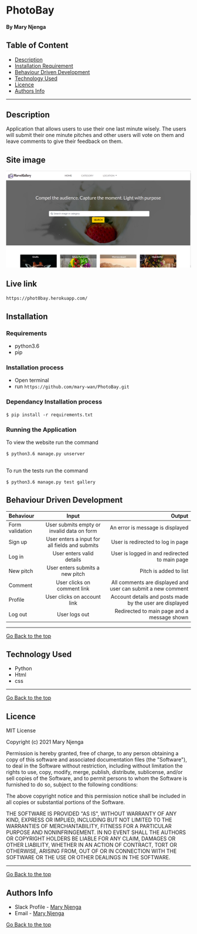 # PhotoBay
#### By Mary Njenga
## Table of Content
+ [Description](#description)
+ [Installation Requirement](#Installation)
+ [Behaviour Driven Development](#Behaviour-Driven-Development)
+ [Technology Used](#technology-used)
+ [Licence](#licence)
+ [Authors Info](#authors-info)

****
## Description
Application that allows users to use their one last minute wisely. The users will submit their one minute pitches and other users will vote on them and leave comments to give their feedback on them.

## Site image
![Site Image](gallery/static/photos/site.png)

## Live link
`https://phot0bay.herokuapp.com/`
## Installation
### Requirements
* python3.6
* pip 

### Installation process
* Open terminal
* run `https://github.com/mary-wan/PhotoBay.git`

### Dependancy Installation process
```
$ pip install -r requirements.txt

```

### Running the Application
To view the website run the command
```
$ python3.6 manage.py unserver


```
To run the tests run the command
```
$ python3.6 manage.py test gallery

```
## Behaviour Driven Development
| Behaviour | Input | Output |
| :---------------- | :---------------: | ------------------: |
|  Form validation    | User submits empty or invalid data on form | An error is message is displayed    |
|  Sign up   | User enters a input for all fields and submits    | User is redirected to log in page|
|  Log in   | User enters valid details  | User is logged in and redirected to main page|
|  New pitch   | User enters submits a new pitch  | Pitch is added to list |
|  Comment   | User clicks on comment link | All comments are displayed and user can submit a new comment|
|  Profile   | User clicks on account link | Account details and posts made by the user are displayed |
|  Log out   | User logs out |Redirected to main page and a message shown |

****

[Go Back to the top](#PhotoBay)
## Technology Used
* Python
* Html
* css

****
[Go Back to the top](#PhotoBay)
## Licence
MIT License

Copyright (c) 2021 Mary Njenga

Permission is hereby granted, free of charge, to any person obtaining a copy
of this software and associated documentation files (the "Software"), to deal
in the Software without restriction, including without limitation the rights
to use, copy, modify, merge, publish, distribute, sublicense, and/or sell
copies of the Software, and to permit persons to whom the Software is
furnished to do so, subject to the following conditions:

The above copyright notice and this permission notice shall be included in all
copies or substantial portions of the Software.

THE SOFTWARE IS PROVIDED "AS IS", WITHOUT WARRANTY OF ANY KIND, EXPRESS OR
IMPLIED, INCLUDING BUT NOT LIMITED TO THE WARRANTIES OF MERCHANTABILITY,
FITNESS FOR A PARTICULAR PURPOSE AND NONINFRINGEMENT. IN NO EVENT SHALL THE
AUTHORS OR COPYRIGHT HOLDERS BE LIABLE FOR ANY CLAIM, DAMAGES OR OTHER
LIABILITY, WHETHER IN AN ACTION OF CONTRACT, TORT OR OTHERWISE, ARISING FROM,
OUT OF OR IN CONNECTION WITH THE SOFTWARE OR THE USE OR OTHER DEALINGS IN THE
SOFTWARE.


****
[Go Back to the top](#PhotoBay)
## Authors Info
* Slack Profile - [Mary Njenga](https://app.slack.com/client/T077KKCG6/GLRQR61NW/user_profile/U027VKL1WLT?cdn_fallback=1)
* Email - [Mary Njenga](mary.njenga@student.moringaschool.com)

[Go Back to the top](#PhotoBay)
